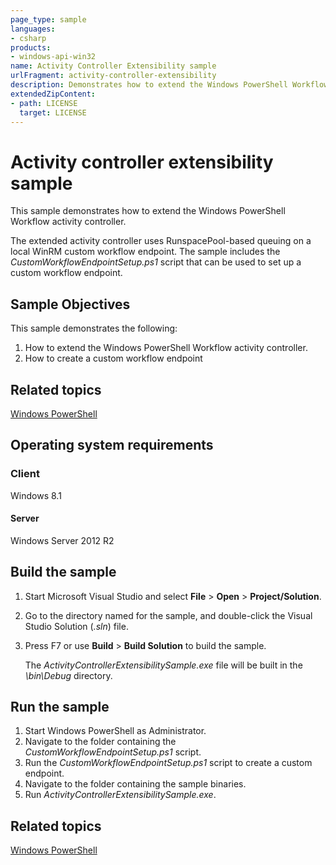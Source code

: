```yaml
---
page_type: sample
languages:
- csharp
products:
- windows-api-win32
name: Activity Controller Extensibility sample
urlFragment: activity-controller-extensibility
description: Demonstrates how to extend the Windows PowerShell Workflow activity controller.
extendedZipContent:
- path: LICENSE
  target: LICENSE
---
```


# Activity controller extensibility sample

This sample demonstrates how to extend the Windows PowerShell Workflow activity controller.

The extended activity controller uses RunspacePool-based queuing on a local WinRM custom workflow endpoint. The sample includes the *CustomWorkflowEndpointSetup.ps1* script that can be used to set up a custom workflow endpoint.

## Sample Objectives

This sample demonstrates the following:

1.  How to extend the Windows PowerShell Workflow activity controller.
2.  How to create a custom workflow endpoint

## Related topics

[Windows PowerShell](http://go.microsoft.com/fwlink/p/?linkid=178145)

## Operating system requirements

### Client

Windows 8.1

#### Server

Windows Server 2012 R2

## Build the sample

1.  Start Microsoft Visual Studio and select **File** \> **Open** \> **Project/Solution**.
2.  Go to the directory named for the sample, and double-click the Visual Studio Solution (*.sln*) file.
3.  Press F7 or use **Build** \> **Build Solution** to build the sample.

    The *ActivityControllerExtensibilitySample.exe* file will be built in the *\\bin\\Debug* directory.

## Run the sample

1.  Start Windows PowerShell as Administrator.
2.  Navigate to the folder containing the *CustomWorkflowEndpointSetup.ps1* script.
3.  Run the *CustomWorkflowEndpointSetup.ps1* script to create a custom endpoint.
4.  Navigate to the folder containing the sample binaries.
5.  Run *ActivityControllerExtensibilitySample.exe*.

## Related topics

[Windows PowerShell](http://go.microsoft.com/fwlink/p/?linkid=178145)